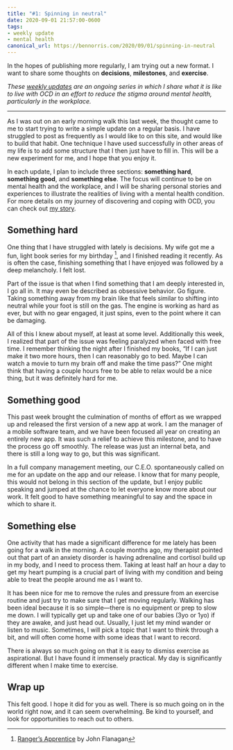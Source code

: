 ```yaml
---
title: "#1: Spinning in neutral"
date: 2020-09-01 21:57:00-0600
tags:
- weekly update
- mental health
canonical_url: https://bennorris.com/2020/09/01/spinning-in-neutral
---
```


In the hopes of publishing more regularly, I am trying out a new format. I want to share some thoughts on **decisions**, **milestones**, and **exercise**.

_These [weekly updates](https://bennorris.com/tags/weekly-update/) are an ongoing series in which I share what it is like to live with OCD in an effort to reduce the stigma around mental health, particularly in the workplace._

***

As I was out on an early morning walk this last week, the thought came to me to start trying to write a simple update on a regular basis. I have struggled to post as frequently as I would like to on this site, and would like to build that habit. One technique I have used successfully in other areas of my life is to add some structure that I then just have to fill in. This will be a new experiment for me, and I hope that you enjoy it.

In each update, I plan to include three sections: **something hard**, **something good**, and **something else**. The focus will continue to be on mental health and the workplace, and I will be sharing personal stories and experiences to illustrate the realities of living with a mental health condition. For more details on my journey of discovering and coping with OCD, you can check out [my story](https://bennorris.com/2019/11/10/my-story/).

## Something hard
One thing that I have struggled with lately is decisions. My wife got me a fun, light book series for my birthday [^1], and I finished reading it recently. As is often the case, finishing something that I have enjoyed was followed by a deep melancholy. I felt lost.

Part of the issue is that when I find something that I am deeply interested in, I go all in. It may even be described as obsessive behavior. Go figure. Taking something away from my brain like that feels similar to shifting into neutral while your foot is still on the gas. The engine is working as hard as ever, but with no gear engaged, it just spins, even to the point where it can be damaging.

All of this I knew about myself, at least at some level. Additionally this week, I realized that part of the issue was feeling paralyzed when faced with free time. I remember thinking the night after I finished my books, “If I can just make it two more hours, then I can reasonably go to bed. Maybe I can watch a movie to turn my brain off and make the time pass?” One might think that having a couple hours free to be able to relax would be a nice thing, but it was definitely hard for me.

## Something good
This past week brought the culmination of months of effort as we wrapped up and released the first version of a new app at work. I am the manager of a mobile software team, and we have been focused all year on creating an entirely new app. It was such a relief to achieve this milestone, and to have the process go off smoothly. The release was just an internal beta, and there is still a long way to go, but this was significant.

In a full company management meeting, our C.E.O. spontaneously called on me for an update on the app and our release. I know that for many people, this would not belong in this section of the update, but I enjoy public speaking and jumped at the chance to let everyone know more about our work. It felt good to have something meaningful to say and the space in which to share it.

## Something else
One activity that has made a significant difference for me lately has been going for a walk in the morning. A couple months ago, my therapist pointed out that part of an anxiety disorder is having adrenaline and cortisol build up in my body, and I need to process them. Taking at least half an hour a day to get my heart pumping is a crucial part of living with my condition and being able to treat the people around me as I want to.

It has been nice for me to remove the rules and pressure from an exercise routine and just try to make sure that I get moving regularly. Walking has been ideal because it is so simple—there is no equipment or prep to slow me down. I will typically get up and take one of our babies (3yo or 1yo) if they are awake, and just head out. Usually, I just let my mind wander or listen to music. Sometimes, I will pick a topic that I want to think through a bit, and will often come home with some ideas that I want to record.

There is always so much going on that it is easy to dismiss exercise as aspirational. But I have found it immensely practical. My day is significantly different when I make time to exercise.

## Wrap up
This felt good. I hope it did for you as well. There is so much going on in the world right now, and it can seem overwhelming. Be kind to yourself, and look for opportunities to reach out to others. 



[^1]: [Ranger’s Apprentice](https://en.wikipedia.org/wiki/Ranger%27s_Apprentice) by John Flanagan